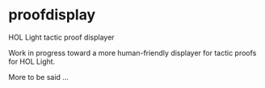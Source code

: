 proofdisplay
============

HOL Light tactic proof displayer

Work in progress toward a more human-friendly displayer for tactic proofs \
for HOL Light.

More to be said ...
